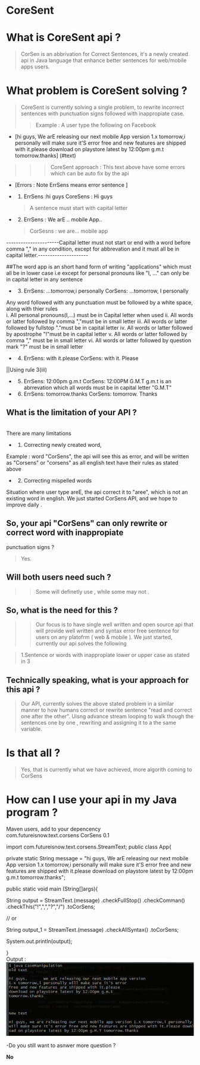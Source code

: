 # CoreSent

# What is CoreSent api ?
> CorSen is an abbrivation for Correct Sentences, it's a newly created api in Java language that enhance better sentences for web/mobile apps users.

# What problem is CoreSent solving ?
> CoreSent is currently solving a single problem, to rewrite incorrect sentences with punctuation signs followed with inappropiate case.
>> Example : A user type the following on Facebook

- [hi guys, We arE releasing our next mobile App version 1.x tomorrow,i personally will make sure it'S error
free and new features are shipped with it.please download on playstore latest by 12:00pm g.m.t  tomorrow.thanks] (#text)


>>> CoreSent approach : This text above have some errors which can be auto fix by the api

- [Errors : Note ErrSens means error sentence ]

 - 1.  ErrSens :hi guys
       CoreSens : Hi guys
     >A sentence must start with capital letter

- 2. ErrSens : We arE .. mobile App..
   > CorSesns : we are... mobile app

----------------------Capital letter must not start or end with a word  before comma ","  in any condition, except for abbrevation and it must all be in capital letter.---------------------

 ##The word app is an short hand form of  writing "applications" which must all be in lower case i.e  except for personal pronouns like "I, ..."  can only be in capital letter in any sentence


- 3.  ErrSens: ...tomorrow,i personally 
    CorSens: ...tomorrow, I personally

Any word followed with any punctuation must be followed by a white
space, along with thier rules
  <br>
  i. All personal pronouns(I,...) must be in Capital letter
when used
  ii. All words or latter followed by comma ","must be in small letter
  iii. All words or latter followed by fullstop "."must be in capital letter
  iv. All words or latter followed by apostrophe "!"must be in capital letter
  v. All words or latter followed by comma "," must be in small letter
  vi. All words or latter followed by question mark "?" must be in small letter
  </br>
- 4. ErrSens: with it.please
   CorSens: with it. Please

||Using rule 3(iii)

- 5.  ErrSens: 12:00pm g.m.t 
    CorSens: 12:00PM G.M.T
g.m.t is an abrrevation which all words must be in capital letter
"G.M.T"


- 6.  ErrSens: tomorrow.thanks
    CorSens: tomorrow. Thanks



## What is the limitation of your API ?

<br>There are many limitations</br> 

- 1. Correcting newly created word,

Example : word "CorSens", the api will see this as error,  and will be written as "Corsens" or "corsens" as all english
text have their rules as stated above

- 2. Correcting mispelled words

Situation where user type areE, the api correct it to "aree", which is not an existing word in english. We just started CorSens API, and we hope to improve daily .


## So, your api "CorSens" can only rewrite or correct word with inappropiate
punctuation signs ?

>Yes.

## Will both users need such ?

>> Some will definetly use , while some may not .

## So, what is the need for this ?

>> Our focus is to have single well written and open source api that will provide well written and syntax error free sentence for users on any platofrm ( web & mobile ). We just started, currently our api solves the following

 > 1.Sentence or words with inappropiate lower or upper case as stated in 3


## Technically speaking, what is your approach for this api ?

> Our API, currently solves the above stated problem in a similar manner to
how humans correct or rewrite sentence "read and correct one after the other".
 Uisng advance stream looping to walk though the sentences one by one
, rewriting and assigning it to a the same variable.


# Is that all ?

> Yes, that is currently what we have achieved, more algorith coming to CorSens

# How can I use your api in my Java program ?

Maven users, add to your depencency
<br/>
<dependency>
 <groupId>com.futureisnow.text.corsens</groupId>
 <artifactId>CorSens</artifactId>
 <version>0.1</version>
</dependency>
<br/>

import com.futureisnow.text.corsens.StreamText;
public class App{

private static String message = "hi guys, We arE releasing our next mobile App version
1.x tomorrow,i personally will make sure it'S error
free and new features are shipped with it.please
download on playstore latest by 12:00pm g.m.t 
tomorrow.thanks";

public static void main (String[]args){

String output = StreamText.(message)
                          .checkFullStop()
                          .checkComman()
                          .checkThis("!",",","?","/")
                          .toCorSens;

// or

String output_1 = StreamText.(message)
                          .checkAllSyntax()
                          .toCorSens;


System.out.println(output);

}
<br/>
Output :
<img src="output.png"/>

-Do you still want to asnwer more question ?

<b>No</b>

